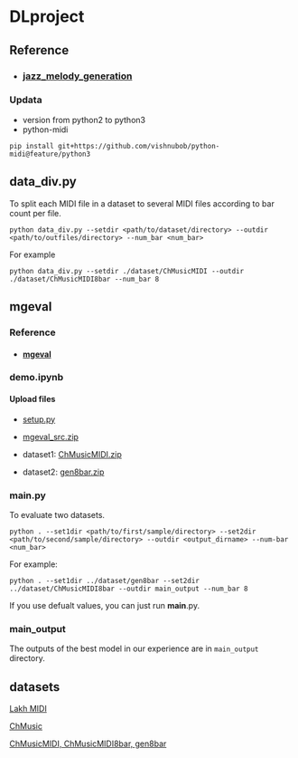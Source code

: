 # DLproject
## Reference
- ### [jazz_melody_generation](https://github.com/annahung31/jazz_melody_generation)
### Updata
- version from python2 to python3
- python-midi
```commandline
pip install git+https://github.com/vishnubob/python-midi@feature/python3
```

## data_div.py
To split each MIDI file in a dataset to several MIDI files according to bar count per file.
```commandline
python data_div.py --setdir <path/to/dataset/directory> --outdir <path/to/outfiles/directory> --num_bar <num_bar>
```
For example
```commandline
python data_div.py --setdir ./dataset/ChMusicMIDI --outdir ./dataset/ChMusicMIDI8bar --num_bar 8
```

## mgeval
### Reference
- #### [mgeval](https://github.com/RichardYang40148/mgeval/blob/master/demo.ipynb)



### demo.ipynb

#### Upload files

- [setup.py](https://github.com/vishnubob/python-midi/blob/master/setup.py)

- [mgeval_src.zip](https://github.com/JinchengLiang/DLproject/tree/Shaomin/mgeval)

- dataset1: [ChMusicMIDI.zip](https://github.com/JinchengLiang/DLproject/tree/Shaomin/dataset)

- dataset2: [gen8bar.zip](https://github.com/JinchengLiang/DLproject/tree/Shaomin/dataset)

### __main__.py

To evaluate two datasets.

```commandline
python . --set1dir <path/to/first/sample/directory> --set2dir <path/to/second/sample/directory> --outdir <output_dirname> --num-bar <num_bar>
```
For example:
```commandline
python . --set1dir ../dataset/gen8bar --set2dir ../dataset/ChMusicMIDI8bar --outdir main_output --num_bar 8
```
If you use defualt values, you can just run __main__.py.

### main_output

The outputs of the best model in our experience are in `main_output` directory.

## datasets
[Lakh MIDI](https://paperswithcode.com/dataset/lakh-midi-dataset)

[ChMusic](https://paperswithcode.com/dataset/chmusic)

[ChMusicMIDI, ChMusicMIDI8bar, gen8bar](https://github.com/JinchengLiang/DLproject/tree/Shaomin/dataset)




